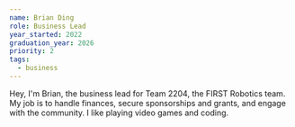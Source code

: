 ```yaml
---
name: Brian Ding
role: Business Lead
year_started: 2022
graduation_year: 2026
priority: 2
tags:
  - business
---
```

Hey, I'm Brian, the business lead for Team 2204, the FIRST Robotics team. My job is to handle finances, secure sponsorships and grants, and engage with the community. I like playing video games and coding.
